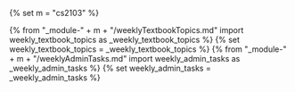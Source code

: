 {% set m = "cs2103" %}

{% from "_module-" + m + "/weeklyTextbookTopics.md" import weekly_textbook_topics as _weekly_textbook_topics %}
{% set weekly_textbook_topics = _weekly_textbook_topics %}
{% from "_module-" + m + "/weeklyAdminTasks.md" import weekly_admin_tasks as _weekly_admin_tasks %}
{% set weekly_admin_tasks = _weekly_admin_tasks %}
